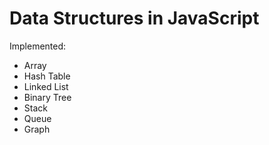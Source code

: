 # Data Structures in JavaScript

Implemented:

-   Array
-   Hash Table
-   Linked List
-   Binary Tree
-   Stack
-   Queue
-   Graph
